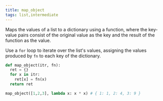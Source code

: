 ```yaml
---
title: map_object
tags: list,intermediate
---
```


Maps the values of a list to a dictionary using a function, where the key-value pairs consist of the original value as the key and the result of the function as the value.


Use a `for` loop to iterate over the list's values, assigning the values produced by `fn` to each key of the dictionary.

```py
def map_object(itr, fn):
  ret = {}
  for x in itr:
    ret[x] = fn(x)
  return ret
```

```py
map_object([1,2,3], lambda x: x * x) # { 1: 1, 2: 4, 3: 9 }
```

